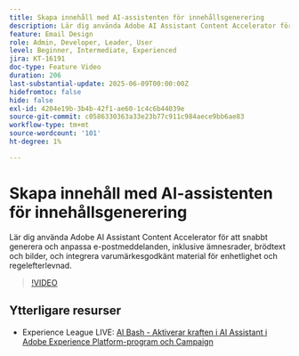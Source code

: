 ```yaml
---
title: Skapa innehåll med AI-assistenten för innehållsgenerering
description: Lär dig använda Adobe AI Assistant Content Accelerator för att snabbt generera och anpassa e-postmeddelanden, inklusive ämnesrader, brödtext och bilder, och integrera varumärkesgodkänt material för enhetlighet och regelefterlevnad.
feature: Email Design
role: Admin, Developer, Leader, User
level: Beginner, Intermediate, Experienced
jira: KT-16191
doc-type: Feature Video
duration: 206
last-substantial-update: 2025-06-09T00:00:00Z
hidefromtoc: false
hide: false
exl-id: 4204e19b-3b4b-42f1-ae60-1c4c6b44039e
source-git-commit: c0586330363a33e23b77c911c984aece9bb6ae83
workflow-type: tm+mt
source-wordcount: '101'
ht-degree: 1%

---
```


# Skapa innehåll med AI-assistenten för innehållsgenerering

Lär dig använda Adobe AI Assistant Content Accelerator för att snabbt generera och anpassa e-postmeddelanden, inklusive ämnesrader, brödtext och bilder, och integrera varumärkesgodkänt material för enhetlighet och regelefterlevnad.

>[!VIDEO](https://video.tv.adobe.com/v/3463762/?learn=on&enablevpops)

## Ytterligare resurser

* Experience League LIVE: [AI Bash - Aktiverar kraften i AI Assistant i Adobe Experience Platform-program och Campaign](https://experienceleague.adobe.com/en/docs/events/experience-league-live-recordings/episodes/exl-live-episode-09-26-24)
